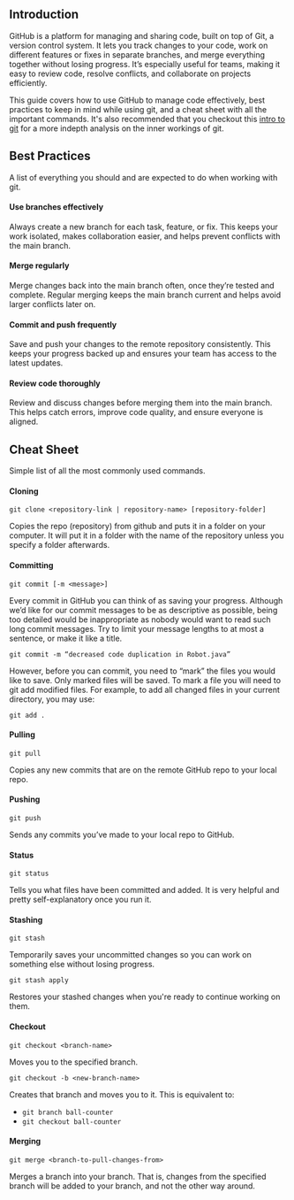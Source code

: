## Introduction
GitHub is a platform for managing and sharing code, built on top of Git, a version control system. It lets you track changes to your code, work on different features or fixes in separate branches, and merge everything together without losing progress. It’s especially useful for teams, making it easy to review code, resolve conflicts, and collaborate on projects efficiently. 

This guide covers how to use GitHub to manage code effectively, best practices to keep in mind while using git, and a cheat sheet with all the important commands. It's also recommended that you checkout this [intro to git](https://developer.ibm.com/tutorials/d-learn-workings-git/) for a more indepth analysis on the inner workings of git. 

## Best Practices
A list of everything you should and are expected to do when working with git. 

#### Use branches effectively
Always create a new branch for each task, feature, or fix. This keeps your work isolated, makes collaboration easier, and helps prevent conflicts with the main branch.

#### Merge regularly
Merge changes back into the main branch often, once they’re tested and complete. Regular merging keeps the main branch current and helps avoid larger conflicts later on.

#### Commit and push frequently
Save and push your changes to the remote repository consistently. This keeps your progress backed up and ensures your team has access to the latest updates.

#### Review code thoroughly
Review and discuss changes before merging them into the main branch. This helps catch errors, improve code quality, and ensure everyone is aligned.

## Cheat Sheet

Simple list of all the most commonly used commands.

#### Cloning
`git clone <repository-link | repository-name> [repository-folder]`

Copies the repo (repository) from github and puts it in a folder on your computer. It will put it in a folder with the name of the repository unless you specify a folder afterwards.


#### Committing
`git commit [-m <message>]`

Every commit in GitHub you can think of as saving your progress. Although we’d like for our commit messages to be as descriptive as possible, being too detailed would be inappropriate as nobody would want to read such long commit messages. Try to limit your message lengths to at most a sentence, or make it like a title.

`git commit -m “decreased code duplication in Robot.java”`

However, before you can commit, you need to “mark” the files you would like to save. Only marked files will be saved. To mark a file you will need to  git add  modified files. For example, to add all changed files in your current directory, you may use: 

`git add .`

#### Pulling
`git pull`

Copies any new commits that are on the remote GitHub repo to your local repo.

#### Pushing
`git push`

Sends any commits you’ve made to your local repo to GitHub.

#### Status
`git status`

Tells you what files have been committed and added. It is very helpful and pretty self-explanatory once you run it.

#### Stashing  
`git stash`  

Temporarily saves your uncommitted changes so you can work on something else without losing progress.  
 
`git stash apply`  

Restores your stashed changes when you're ready to continue working on them.

#### Checkout
`git checkout <branch-name>`

Moves you to the specified branch.

`git checkout -b <new-branch-name>`

Creates that branch and moves you to it. This is equivalent to:

- `git branch ball-counter`
- `git checkout ball-counter`

#### Merging
`git merge <branch-to-pull-changes-from>`

Merges a branch into your branch. That is, changes from the specified branch will be added to your branch, and not the other way around.